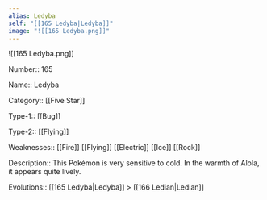 ```yaml
---
alias: Ledyba
self: "[[165 Ledyba|Ledyba]]"
image: "![[165 Ledyba.png]]"
---
```


![[165 Ledyba.png]]


Number:: 165

Name:: Ledyba

Category:: [[Five Star]]

Type-1:: [[Bug]]

Type-2:: [[Flying]]

Weaknesses:: [[Fire]] [[Flying]] [[Electric]] [[Ice]] [[Rock]]

Description:: This Pokémon is very sensitive to cold. In the warmth of Alola, it appears quite lively.

Evolutions:: [[165 Ledyba|Ledyba]] > [[166 Ledian|Ledian]]
